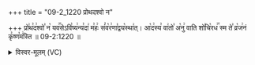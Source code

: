 +++
title = "09-2_1220 प्रोथदश्वो न"

+++
प्रो꣢थ꣣द꣢श्वो꣣ न꣡ यव꣢꣯सेऽवि꣣ष्य꣢न्य꣣दा꣢ म꣣हः꣢ सं꣣व꣡र꣢णा꣣द्व्य꣡स्था꣢त्। आ꣡द꣢स्य꣣ वा꣢तो꣣ अ꣡नु꣢ वाति शो꣣चि꣡रध꣢꣯ स्म ते꣣ व्र꣡ज꣢नं कृ꣣ष्ण꣡म꣢स्ति ॥ 09-2:1220 ॥

<details><summary>विस्वर-मूलम् (VC)</summary>

प्रोथदश्वो न यवसेऽविष्यन्यदा महः संवरणाद्व्यस्थात् । आदस्य वातो अनु वाति शोचिरध स्म ते व्रजनं कृष्णमस्ति ॥१२२०॥
</details>